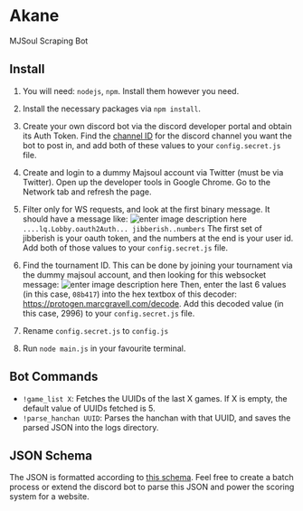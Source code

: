 
# Akane

MJSoul Scraping Bot

## Install  

1. You will need: ``nodejs``, ``npm``. Install them however you need.

2. Install the necessary packages via ``npm install``.

3. Create your own discord bot via the discord developer portal and obtain its Auth Token. Find the [channel ID](https://github.com/Chikachi/DiscordIntegration/wiki/How-to-get-a-token-and-channel-ID-for-Discord) for the discord channel you want the bot to post in, and add both of these values to your ``config.secret.js`` file.

4. Create and login to a dummy Majsoul account via Twitter (must be via Twitter). Open up the developer tools in Google Chrome. Go to the Network tab and refresh the page.

5. Filter only for WS requests, and look at the first binary message. It should have a message like:
![enter image description here](https://puu.sh/FGMNd/86d76441cf.png)
``....lq.Lobby.oauth2Auth... jibberish..numbers``
The first set of jibberish is your oauth token, and the numbers at the end is your user id. Add both of those values to your ``config.secret.js`` file.

6. Find the tournament ID. This can be done by joining your tournament via the dummy majsoul account, and then looking for this websocket message:
![enter image description here](https://puu.sh/FGMJ8/4fa7f975fa.png)
Then, enter the last 6 values (in this case, ``08b417``) into the hex textbox of this decoder: https://protogen.marcgravell.com/decode. Add this decoded value (in this case, 2996) to your ``config.secret.js``  file. 

7. Rename ``config.secret.js`` to ``config.js``

8. Run ``node main.js`` in your favourite terminal.

## Bot Commands  

 - ``!game_list X``: Fetches the UUIDs of the last X games. If X is empty, the default value of UUIDs fetched is 5.
 - ``!parse_hanchan UUID``: Parses the hanchan with that UUID, and saves the parsed JSON into the logs directory.

## JSON Schema

The JSON is formatted according to [this schema](https://docs.google.com/document/d/1m8jFBhHR1xigAsIqNBhosbGUxgPMdBigRiEbJKJiki8/edit#). Feel free to create a batch process or extend the discord bot to parse this JSON and power the scoring system for a website.